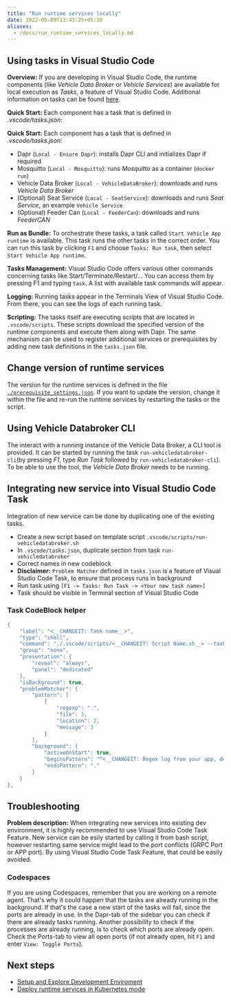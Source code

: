 ```yaml
---
title: "Run runtime services locally"
date: 2022-05-09T13:43:25+05:30
aliases:
  - /docs/run_runtime_services_locally.md
---
```


## Using tasks in Visual Studio Code

**Overview:** If you are developing in Visual Studio Code, the runtime components (like _Vehicle Data Broker_ or _Vehicle Services_) are available for local execution as _Tasks_, a feature of Visual Studio Code. Additional information on tasks can be found [here](https://code.visualstudio.com/docs/editor/tasks).

**Quick Start:** Each component has a task that is defined in _.vscode/tasks.json_:

**Quick Start:** Each component has a task that is defined in _.vscode/tasks.json_:
* Dapr (```Local - Ensure Dapr```): installs Dapr CLI and initializes Dapr if required
* Mosquitto (```Local - Mosquitto```): runs _Mosquitto_ as a container (```docker run```)
* Vehicle Data Broker (```Local - VehicleDataBroker```): downloads and runs _Vehicle Data Broker_
* (Optional) Seat Service (```Local - SeatService```): downloads and runs _Seat Service_, an example `Vehicle Service`
* (Optional) Feeder Can (```Local - FeederCan```): downloads and runs _FeederCAN_

**Run as Bundle:** To orchestrate these tasks, a task called `Start Vehicle App runtime` is available. This task runs the other tasks in the correct order. You can run this task by clicking `F1` and choose `Tasks: Run task`, then select `Start Vehicle App runtime`.

**Tasks Management:** Visual Studio Code offers various other commands concerning tasks like Start/Terminate/Restart/... You can access them by pressing F1 and typing `task`. A list with available task commands will appear.

**Logging:** Running tasks appear in the Terminals View of Visual Studio Code. From there, you can see the logs of each running task.

**Scripting:** The tasks itself are executing scripts that are located in `.vscode/scripts`. These scripts download the specified version of the runtime components and execute them along with Dapr. The same mechanism can be used to register additional services or prerequisites by adding new task definitions in the `tasks.json` file.

## Change version of runtime services

The version for the runtime services is defined in the file [`./prerequisite_settings.json`](https://github.com/eclipse-velocitas/vehicle-app-python-template/blob/main/prerequisite_settings.json). If you want to update the version, change it within the file and re-run the runtime services by restarting the tasks or the script.

## Using Vehicle Databroker CLI

The interact with a running instance of the Vehicle Data Broker, a CLI tool is provided. It can be started by running the task `run-vehicledatabroker-cli`(by pressing _F1_, type _Run Task_ followed by `run-vehicledatabroker-cli`). To be able to use the tool, the _Vehicle Data Broker_ needs to be running.

## Integrating new service into Visual Studio Code Task

Integration of new service can be done by duplicating one of the existing tasks.

- Create a new script based on template script `.vscode/scripts/run-vehicledatabroker.sh`
- In `.vscode/tasks.json`, duplicate section from task `run-vehicledatabroker`
- Correct names in new codeblock
- **Disclaimer:** `Problem Matcher` defined in `tasks.json` is a feature of Visual Studio Code Task, to ensure that process runs in background
- Run task using `[F1 -> Tasks: Run Task -> <Your new task name>]`
- Task should be visible in Terminal section of Visual Studio Code

### Task CodeBlock helper

```c
{
    "label": "<__CHANGEIT: Task name__>",
    "type": "shell",
    "command": "./.vscode/scripts/<__CHANGEIT: Script Name.sh__> --task",
    "group": "none",
    "presentation": {
        "reveal": "always",
        "panel": "dedicated"
    },
    "isBackground": true,
    "problemMatcher": {
        "pattern": [
            {
                "regexp": ".",
                "file": 1,
                "location": 2,
                "message": 3
            }
        ],
        "background": {
            "activeOnStart": true,
            "beginsPattern": "^<__CHANGEIT: Regex log from your app, decision to send process in background__>",
            "endsPattern": "."
        }
    }
},
```

## Troubleshooting

**Problem description:** When integrating new services into existing dev environment, it is highly recommended to use Visual Studio Code Task Feature.
New service can be esily started by calling it from bash script, however restarting same service might lead to the port conflicts (GRPC Port or APP port). By using Visual Studio Code Task Feature, that could be easily avoided.

### Codespaces

If you are using Codespaces, remember that you are working on a remote agent. That's why it could happen that the tasks are already running in the background. If that's the case a new start of the tasks will fail, since the ports are already in use. In the Dapr-tab of the sidebar you can check if there are already tasks running. Another possibility to check if the processes are already running, is to check which ports are already open. Check the Ports-tab to view all open ports (if not already open, hit `F1` and enter `View: Toggle Ports`).

## Next steps

- [Setup and Explore Development Enviroment](/docs/setup_and_explore_development_environment.md)
- [Deploy runtime services in Kubernetes mode](/docs/run_runtime_services_kubernetes.md)
